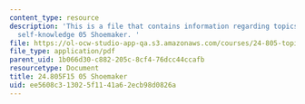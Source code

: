 ```yaml
---
content_type: resource
description: 'This is a file that contains information regarding topics in epistemology:
  self-knowledge 05 Shoemaker. '
file: https://ol-ocw-studio-app-qa.s3.amazonaws.com/courses/24-805-topics-in-epistemology-self-knowledge-fall-2015/ee5608c313025f1141a62ecb98d0826a_MIT24_805F15_05Shoe.pdf
file_type: application/pdf
parent_uid: 1b066d30-c882-205c-8cf4-76dcc44ccafb
resourcetype: Document
title: 24.805F15 05 Shoemaker
uid: ee5608c3-1302-5f11-41a6-2ecb98d0826a
---
```

